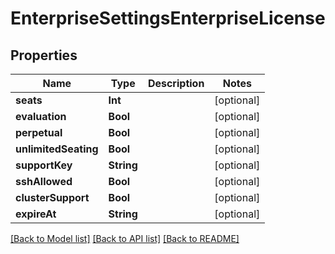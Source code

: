 # EnterpriseSettingsEnterpriseLicense

## Properties
Name | Type | Description | Notes
------------ | ------------- | ------------- | -------------
**seats** | **Int** |  | [optional] 
**evaluation** | **Bool** |  | [optional] 
**perpetual** | **Bool** |  | [optional] 
**unlimitedSeating** | **Bool** |  | [optional] 
**supportKey** | **String** |  | [optional] 
**sshAllowed** | **Bool** |  | [optional] 
**clusterSupport** | **Bool** |  | [optional] 
**expireAt** | **String** |  | [optional] 

[[Back to Model list]](../README.md#documentation-for-models) [[Back to API list]](../README.md#documentation-for-api-endpoints) [[Back to README]](../README.md)


